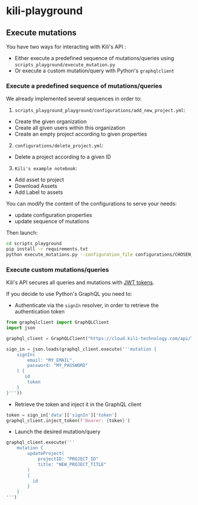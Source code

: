 # kili-playground

## Execute mutations

You have two ways for interacting with Kili's API :

- Either execute a predefined sequence of mutations/queries using `scripts_playground/execute_mutation.py`
- Or execute a custom mutation/query with Python's `graphqlclient`

### Execute a predefined sequence of mutations/queries

We already implemented several sequences in order to:
 
1. `scripts_playground_playground/configurations/add_new_project.yml`:
  - Create the given organization
  - Create all given users within this organization
  - Create an empty project according to given properties

2. `configurations/delete_project.yml`:
  - Delete a project according to a given ID
  
3. `Kili's example notebook`:
  - Add asset to project
  - Download Assets 
  - Add Label to assets  

You can modify the content of the configurations to serve your needs:

- update configuration properties
- update sequence of mutations

Then launch:

```bash
cd scripts_playground
pip install -r requirements.txt
python execute_mutations.py --configuration_file configurations/CHOSEN_CONFIGURATION --graphql_client https://cloud.kili-technology.com/api/label/graphql
```



### Execute custom mutations/queries

Kili's API secures all queries and mutations with [JWT tokens](https://en.wikipedia.org/wiki/JSON_Web_Token).

If you decide to use Python's GraphQL you need to:

- Authenticate via the `signIn` resolver, in order to retrieve the authentication token

```python
from graphqlclient import GraphQLClient
import json

graphql_client = GraphQLClient("https://cloud.kili-technology.com/api/label/graphql")

sign_in = json.loads(graphql_client.execute('''mutation {
    signIn(
        email: "MY_EMAIL",
        password: "MY_PASSWORD"
    ) {
       id
        token
    }
}'''))
```

- Retrieve the token and inject it in the GraphQL client

```python
token = sign_in['data']['signIn']['token']
graphql_client.inject_token(f'Bearer: {token}')
```

- Launch the desired mutation/query
````python
graphql_client.execute('''
    mutation {
    	updateProject(
    		projectID: "PROJECT_ID"
    		title: "NEW_PROJECT_TITLE"
    	)
    	{
    	  id
        }
    }
''')
````


